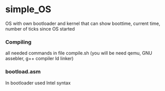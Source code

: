 # simple_OS
OS with own bootloader and kernel that can show boottime, current time, number of ticks since OS started

### Compiling
all needed commands in file compile.sh (you will be need qemu, GNU assebler, g++ compiler ld linker)

### bootload.asm
In bootloader used Intel syntax


